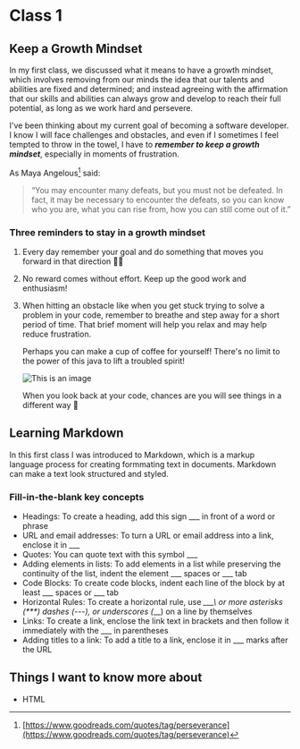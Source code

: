 # Class 1

## Keep a Growth Mindset

In my first class, we discussed what it means to have a growth mindset, which involves removing from our minds the idea that our talents and abilities are fixed and determined; and instead agreeing with the affirmation that our skills and abilities can always grow and develop to reach their full potential, as long as we work hard and persevere. 

I've been thinking about my current goal of becoming a software developer. I know I will face challenges and obstacles, and even if I sometimes I feel tempted to throw in the towel, I have to ***remember to keep a growth mindset***, especially in moments of frustration. 

As Maya Angelous[^note] said:

> “You may encounter many defeats, but you must not be defeated. In fact, it may be necessary to encounter the defeats, so you can know who you are, what you can rise from, how you can still come out of it.”

### Three reminders to stay in a growth mindset

1. Every day remember your goal and do something that moves you forward in that direction 🧗‍♀️
2. No reward comes without effort. Keep up the good work and enthusiasm! 
3. When hitting an obstacle like when you get stuck trying to solve a problem in your code, remember to breathe and step away for a short period of time. That brief moment will help you relax and may help reduce frustration. 

    Perhaps you can make a cup of coffee for yourself! There's no limit to the power of this java to lift a troubled spirit!

    ![This is an image](https://external-content.duckduckgo.com/iu/?u=https%3A%2F%2Ftse2.explicit.bing.net%2Fth%3Fid%3DOIP.c8nKn8XEvMijgCQPw_DhGgHaE7%26pid%3DApi&f=1&ipt=7c3971a3ae1754124e1c8fe5910b48abf93e126e4632364d01eedd0ef4e714e3&ipo=images)

    When you look back at your code, chances are you will see things in a different way 🙂

## Learning Markdown

In this first class I was introduced to Markdown, which is a markup language process for creating formmating text in documents. Markdown can make a text look structured and styled.

### Fill-in-the-blank key concepts

- Headings: To create a heading, add this sign ___ in front of a word or phrase 
- URL and email addresses: To turn a URL or email address into a link, enclose it in ___
- Quotes: You can quote text with this symbol ___
- Adding elements in lists: To add elements in a list while preserving the continuity of the list, indent the element ___ spaces or ___ tab
- Code Blocks: To create code blocks, indent each line of the block by at least \___ spaces or \___ tab
- Horizontal Rules: To create a horizontal rule, use _\_\_\_\ or more asterisks (*\*\*\) dashes (-\-\-\), or underscores (_\_\_\) on a line by themselves
- Links: To create a link, enclose the link text in brackets and then follow it immediately with the ___ in parentheses
- Adding titles to a link: To add a title to a link, enclose it in ___ marks after the URL

## Things I want to know more about

- HTML






[^note]: [https://www.goodreads.com/quotes/tag/perseverance](https://www.goodreads.com/quotes/tag/perseverance)
